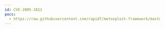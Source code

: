```yaml
---
id: CVE-2005-1812
pocs:
  - https://raw.githubusercontent.com/rapid7/metasploit-framework/master/modules/exploits/windows/tftp/futuresoft_transfermode.rb
---
```


